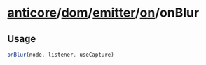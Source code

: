 # [anticore](../../../../../../#reference)/[dom](../../../#reference)/[emitter](../../#reference)/[on](../#reference)/<a name="reference">onBlur</a>

## Usage

```js
onBlur(node, listener, useCapture)
```